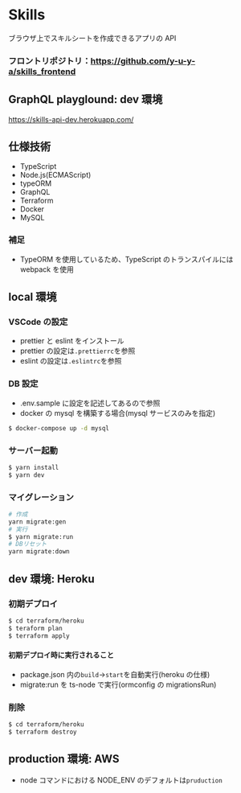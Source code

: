 # Skills

ブラウザ上でスキルシートを作成できるアプリの API

### フロントリポジトリ：https://github.com/y-u-y-a/skills_frontend

## GraphQL playglound: dev 環境

https://skills-api-dev.herokuapp.com/

## 仕様技術

- TypeScript
- Node.js(ECMAScript)
- typeORM
- GraphQL
- Terraform
- Docker
- MySQL

### 補足

- TypeORM を使用しているため、TypeScript のトランスパイルには webpack を使用

## local 環境

### VSCode の設定

- prettier と eslint をインストール
- prettier の設定は`.prettierrc`を参照
- eslint の設定は`.eslintrc`を参照

### DB 設定

- .env.sample に設定を記述してあるので参照
- docker の mysql を構築する場合(mysql サービスのみを指定)

```sh
$ docker-compose up -d mysql
```

### サーバー起動

```sh
$ yarn install
$ yarn dev
```

### マイグレーション

```sh
# 作成
yarn migrate:gen
# 実行
$ yarn migrate:run
# DBリセット
yarn migrate:down
```

## dev 環境: Heroku

### 初期デプロイ

```sh
$ cd terraform/heroku
$ teraform plan
$ terraform apply
```

#### 初期デプロイ時に実行されること

- package.json 内の`build`->`start`を自動実行(heroku の仕様)
- migrate:run を ts-node で実行(ormconfig の migrationsRun)

### 削除

```sh
$ cd terraform/heroku
$ terraform destroy
```

## production 環境: AWS

- node コマンドにおける NODE_ENV のデフォルトは`pruduction`
